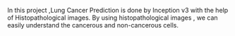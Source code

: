 In this project ,Lung Cancer Prediction is done by  Inception v3 with the help of Histopathological images.
By using histopathological images , we can easily understand the cancerous and non-cancerous cells.

